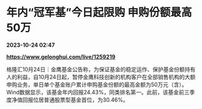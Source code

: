 # 年内“冠军基”今日起限购 申购份额最高50万

**2023-10-24 02:47**

**https://www.gelonghui.com/live/1259219**

格隆汇10月24日｜金鹰基金公告称，为保证基金的稳定运作、保护基金份额持有人的利益，自10月24日起，暂停金鹰科技创新的机构客户在全部销售机构的大额申购业务，单日单个基金账户累计申购基金份额的最高金额为50万元（含）。Wind数据显示，该基金年内回报24.43%，同类排名第一。此前，该基金前三季度净值回报位居普通股票型基金首位，为30.46%。